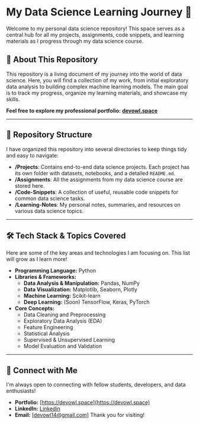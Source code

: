 # My Data Science Learning Journey 🚀

Welcome to my personal data science repository! This space serves as a central hub for all my projects, assignments, code snippets, and learning materials as I progress through my data science course.

## 📖 About This Repository

This repository is a living document of my journey into the world of data science. Here, you will find a collection of my work, from initial exploratory data analysis to building complex machine learning models. The main goal is to track my progress, organize my learning materials, and showcase my skills.

**Feel free to explore my professional portfolio:** [**devowl.space**](https://devowl.space)

---

## 📂 Repository Structure

I have organized this repository into several directories to keep things tidy and easy to navigate:

-   **/Projects**: Contains end-to-end data science projects. Each project has its own folder with datasets, notebooks, and a detailed `README.md`.
-   **/Assignments**: All the assignments from my data science course are stored here.
-   **/Code-Snippets**: A collection of useful, reusable code snippets for common data science tasks.
-   **/Learning-Notes**: My personal notes, summaries, and resources on various data science topics.

---

## 🛠️ Tech Stack & Topics Covered

Here are some of the key areas and technologies I am focusing on. This list will grow as I learn more!

* **Programming Language:** Python
* **Libraries & Frameworks:**
    * **Data Analysis & Manipulation:** Pandas, NumPy
    * **Data Visualization:** Matplotlib, Seaborn, Plotly
    * **Machine Learning:** Scikit-learn
    * **Deep Learning:** (Soon) TensorFlow, Keras, PyTorch
* **Core Concepts:**
    * Data Cleaning and Preprocessing
    * Exploratory Data Analysis (EDA)
    * Feature Engineering
    * Statistical Analysis
    * Supervised & Unsupervised Learning
    * Model Evaluation and Validation

---

## 🔗 Connect with Me

I'm always open to connecting with fellow students, developers, and data enthusiasts!

* **Portfolio:** [https://devowl.space](https://devowl.space)
* **LinkedIn:** [Linkedin](https://www.linkedin.com/in/mohammad-haroon-9b9356362/) 
* **Email:** [devowl14@gmail.com] Thank you for visiting!
